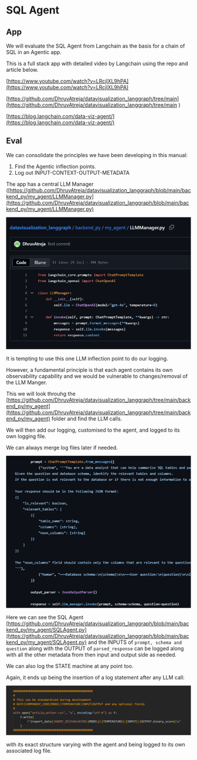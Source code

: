 # SQL Agent


## App

We will evaluate the SQL Agent from Langchain as the basis for a chain of SQL in an Agentic app.

This is a full stack app with detailed video by Langchain using the repo and article below.

[https://www.youtube.com/watch?v=LRcjlXL9hPA](https://www.youtube.com/watch?v=LRcjlXL9hPA)

[https://github.com/DhruvAtreja/datavisualization_langgraph/tree/main](https://github.com/DhruvAtreja/datavisualization_langgraph/tree/main
)

[https://blog.langchain.com/data-viz-agent/](https://blog.langchain.com/data-viz-agent/)

## Eval

We can consolidate the principles we have been developing in this manual:

1. Find the Agentic inflection points.
2. Log out INPUT-CONTEXT-OUTPUT-METADATA

The app has a central LLM Manager ([https://github.com/DhruvAtreja/datavisualization_langgraph/blob/main/backend_py/my_agent/LLMManager.py](https://github.com/DhruvAtreja/datavisualization_langgraph/blob/main/backend_py/my_agent/LLMManager.py)

![llm manager](../images/case_study4/llm-manager.png)

It is tempting to use this one LLM inflection point to do our logging.

However, a fundamental principle is that each agent contains its own observability capability and we would be vulnerable to changes/removal of the LLM Manger.

This we will look throuhg the [https://github.com/DhruvAtreja/datavisualization_langgraph/tree/main/backend_py/my_agent](https://github.com/DhruvAtreja/datavisualization_langgraph/tree/main/backend_py/my_agent) folder and find the LLM calls.

We will then add our logging, customised to the agent, and logged to its own logging file.

We can always merge log files later if needed.

![SQL Agent](../images/case_study4/sql-agent.png)

Here we can see the SQL Agent [https://github.com/DhruvAtreja/datavisualization_langgraph/blob/main/backend_py/my_agent/SQLAgent.py](https://github.com/DhruvAtreja/datavisualization_langgraph/blob/main/backend_py/my_agent/SQLAgent.py) and the INPUTS of `prompt, schema and question` along with the OUTPUT of `parsed_response` can be logged along with all the other metadata from then input and output side as needed.

We can also log the STATE machine at any point too.

Again, it ends up being the insertion of a log statement after any LLM call:

![Log](../images/example_log_print.png)

with its exact structure varying with the agent and being logged to its own associated log file.